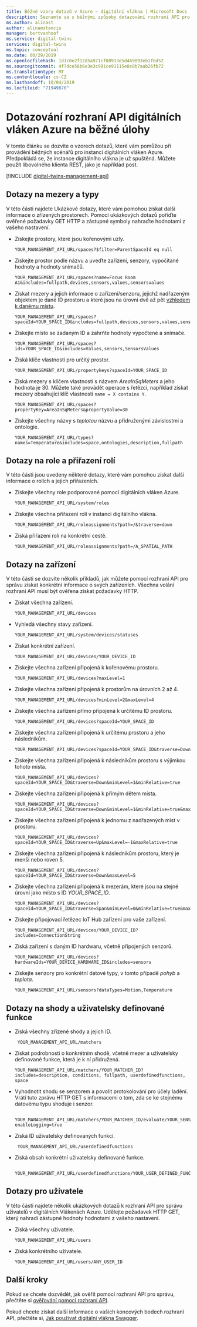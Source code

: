 ```yaml
---
title: Běžné vzory dotazů v Azure – digitální vlákna | Microsoft Docs
description: Seznamte se s běžnými způsoby dotazování rozhraní API pro správu digitálních vláken Azure.
ms.author: alinast
author: alinamstanciu
manager: bertvanhoof
ms.service: digital-twins
services: digital-twins
ms.topic: conceptual
ms.date: 08/29/2019
ms.openlocfilehash: 1d1c0e2f12d5a971cf08933e5d469093eb1f6d52
ms.sourcegitcommit: 4f7dce56b6e3e3c901ce91115e0c8b7aab26fb72
ms.translationtype: MT
ms.contentlocale: cs-CZ
ms.lasthandoff: 10/04/2019
ms.locfileid: "71949870"
---
```

# <a name="how-to-query-azure-digital-twins-apis-for-common-tasks"></a>Dotazování rozhraní API digitálních vláken Azure na běžné úlohy

V tomto článku se dozvíte o vzorech dotazů, které vám pomůžou při provádění běžných scénářů pro instanci digitálních vláken Azure. Předpokládá se, že instance digitálního vlákna je už spuštěná. Můžete použít libovolného klienta REST, jako je například post. 

[!INCLUDE [digital-twins-management-api](../../includes/digital-twins-management-api.md)]


## <a name="queries-for-spaces-and-types"></a>Dotazy na mezery a typy

V této části najdete Ukázkové dotazy, které vám pomohou získat další informace o zřízených prostorech. Pomocí ukázkových dotazů pořiďte ověřené požadavky GET HTTP a zástupné symboly nahraďte hodnotami z vašeho nastavení. 

- Získejte prostory, které jsou kořenovými uzly.

    ```plaintext
    YOUR_MANAGEMENT_API_URL/spaces?$filter=ParentSpaceId eq null
    ```

- Získejte prostor podle názvu a uveďte zařízení, senzory, vypočítané hodnoty a hodnoty snímačů. 

    ```plaintext
    YOUR_MANAGEMENT_API_URL/spaces?name=Focus Room A1&includes=fullpath,devices,sensors,values,sensorsvalues
    ```

- Získat mezery a jejich informace o zařízení/senzoru, jejichž nadřazeným objektem je dané ID prostoru a které jsou na úrovni dvě až pět [vzhledem k danému místu](how-to-navigate-apis.md#api-navigation). 

    ```plaintext
    YOUR_MANAGEMENT_API_URL/spaces?spaceId=YOUR_SPACE_ID&includes=fullpath,devices,sensors,values,sensorsvalues&traverse=Down&minLevel=1&minRelative=true&maxLevel=5&maxRelative=true
    ```

- Získejte místo se zadaným ID a zahrňte hodnoty vypočtené a snímače.

    ```plaintext
    YOUR_MANAGEMENT_API_URL/spaces?ids=YOUR_SPACE_ID&includes=Values,sensors,SensorsValues
    ```

- Získá klíče vlastností pro určitý prostor.

    ```plaintext
    YOUR_MANAGEMENT_API_URL/propertykeys?spaceId=YOUR_SPACE_ID
    ```

- Získá mezery s klíčem vlastnosti s názvem *AreaInSqMeters* a jeho hodnota je 30. Můžete také provádět operace s řetězci, například získat mezery obsahující klíč vlastnosti `name = X contains Y`.

    ```plaintext
    YOUR_MANAGEMENT_API_URL/spaces?propertyKey=AreaInSqMeters&propertyValue=30
    ```

- Získejte všechny názvy s *teplotou* názvu a přidruženými závislostmi a ontologie.

    ```plaintext
    YOUR_MANAGEMENT_API_URL/types?names=Temperature&includes=space,ontologies,description,fullpath
    ```


## <a name="queries-for-roles-and-role-assignments"></a>Dotazy na role a přiřazení rolí

V této části jsou uvedeny některé dotazy, které vám pomohou získat další informace o rolích a jejich přiřazeních. 

- Získejte všechny role podporované pomocí digitálních vláken Azure.

    ```plaintext
    YOUR_MANAGEMENT_API_URL/system/roles
    ```

- Získejte všechna přiřazení rolí v instanci digitálního vlákna. 

    ```plaintext
    YOUR_MANAGEMENT_API_URL/roleassignments?path=/&traverse=down
    ```

- Získá přiřazení rolí na konkrétní cestě.

    ```plaintext
    YOUR_MANAGEMENT_API_URL/roleassignments?path=/A_SPATIAL_PATH
    ```

## <a name="queries-for-devices"></a>Dotazy na zařízení

V této části se dozvíte několik příkladů, jak můžete pomocí rozhraní API pro správu získat konkrétní informace o svých zařízeních. Všechna volání rozhraní API musí být ověřena získat požadavky HTTP.

- Získat všechna zařízení.

    ```plaintext
    YOUR_MANAGEMENT_API_URL/devices
    ```

- Vyhledá všechny stavy zařízení.

    ```plaintext
    YOUR_MANAGEMENT_API_URL/system/devices/statuses
    ```

- Získat konkrétní zařízení.

    ```plaintext
    YOUR_MANAGEMENT_API_URL/devices/YOUR_DEVICE_ID
    ```

- Získejte všechna zařízení připojená k kořenovému prostoru.

    ```plaintext
    YOUR_MANAGEMENT_API_URL/devices?maxLevel=1
    ```

- Získejte všechna zařízení připojená k prostorům na úrovních 2 až 4.

    ```plaintext
    YOUR_MANAGEMENT_API_URL/devices?minLevel=2&maxLevel=4
    ```

- Získejte všechna zařízení přímo připojená k určitému ID prostoru.

    ```plaintext
    YOUR_MANAGEMENT_API_URL/devices?spaceId=YOUR_SPACE_ID
    ```

- Získejte všechna zařízení připojená k určitému prostoru a jeho následníkům.

    ```plaintext
    YOUR_MANAGEMENT_API_URL/devices?spaceId=YOUR_SPACE_ID&traverse=Down
    ```

- Získejte všechna zařízení připojená k následníkům prostoru s výjimkou tohoto místa.

    ```plaintext
    YOUR_MANAGEMENT_API_URL/devices?spaceId=YOUR_SPACE_ID&traverse=Down&minLevel=1&minRelative=true
    ```

- Získejte všechna zařízení připojená k přímým dětem místa.

    ```plaintext
    YOUR_MANAGEMENT_API_URL/devices?spaceId=YOUR_SPACE_ID&traverse=Down&minLevel=1&minRelative=true&maxLevel=1&maxRelative=true
    ```

- Získejte všechna zařízení připojená k jednomu z nadřazených míst v prostoru.

    ```plaintext
    YOUR_MANAGEMENT_API_URL/devices?spaceId=YOUR_SPACE_ID&traverse=Up&maxLevel=-1&maxRelative=true
    ```

- Získejte všechna zařízení připojená k následníkům prostoru, který je menší nebo roven 5.

    ```plaintext
    YOUR_MANAGEMENT_API_URL/devices?spaceId=YOUR_SPACE_ID&traverse=Down&maxLevel=5
    ```

- Získejte všechna zařízení připojená k mezerám, které jsou na stejné úrovni jako místo s ID *YOUR_SPACE_ID*.

    ```plaintext
    YOUR_MANAGEMENT_API_URL/devices?spaceId=YOUR_SPACE_ID&traverse=Span&minLevel=0&minRelative=true&maxLevel=0&maxRelative=true
    ```

- Získejte připojovací řetězec IoT Hub zařízení pro vaše zařízení.

    ```plaintext
    YOUR_MANAGEMENT_API_URL/devices/YOUR_DEVICE_ID?includes=ConnectionString
    ```

- Získá zařízení s daným ID hardwaru, včetně připojených senzorů.

    ```plaintext
    YOUR_MANAGEMENT_API_URL/devices?hardwareIds=YOUR_DEVICE_HARDWARE_ID&includes=sensors
    ```

- Získejte senzory pro konkrétní datové typy, v tomto případě *pohyb* a *teplota*.

    ```plaintext
    YOUR_MANAGEMENT_API_URL/sensors?dataTypes=Motion,Temperature
    ```

## <a name="queries-for-matchers-and-user-defined-functions"></a>Dotazy na shody a uživatelsky definované funkce 

- Získá všechny zřízené shody a jejich ID.

   ```plaintext
    YOUR_MANAGEMENT_API_URL/matchers
    ```

- Získat podrobnosti o konkrétním shodě, včetně mezer a uživatelsky definované funkce, která je k ní přidružená.

    ```plaintext
    YOUR_MANAGEMENT_API_URL/matchers/YOUR_MATCHER_ID?includes=description, conditions, fullpath, userdefinedfunctions, space
    ```

- Vyhodnotit shodu se senzorem a povolit protokolování pro účely ladění. Vrátí tuto zprávu HTTP GET s informacemi o tom, zda se ke stejnému datovému typu shoduje i senzor. 

   ```plaintext
    YOUR_MANAGEMENT_API_URL/matchers/YOUR_MATCHER_ID/evaluate/YOUR_SENSOR_ID?enableLogging=true
    ```

- Získá ID uživatelsky definovaných funkcí. 

   ```plaintext
    YOUR_MANAGEMENT_API_URL/userdefinedfunctions
    ```

- Získá obsah konkrétní uživatelsky definované funkce. 

   ```plaintext
    YOUR_MANAGEMENT_API_URL/userdefinedfunctions/YOUR_USER_DEFINED_FUNCTION_ID/contents
    ```


## <a name="queries-for-users"></a>Dotazy pro uživatele

V této části najdete několik ukázkových dotazů k rozhraní API pro správu uživatelů v digitálních Vlákenách Azure. Udělejte požadavek HTTP GET, který nahradí zástupné hodnoty hodnotami z vašeho nastavení. 

- Získá všechny uživatele. 

    ```plaintext
    YOUR_MANAGEMENT_API_URL/users
    ```

- Získá konkrétního uživatele.

    ```plaintext
    YOUR_MANAGEMENT_API_URL/users/ANY_USER_ID
    ```

## <a name="next-steps"></a>Další kroky

Pokud se chcete dozvědět, jak ověřit pomocí rozhraní API pro správu, přečtěte si [ověřování pomocí rozhraní API](./security-authenticating-apis.md).

Pokud chcete získat další informace o vašich koncových bodech rozhraní API, přečtěte si, [Jak používat digitální vlákna Swagger](./how-to-use-swagger.md).
